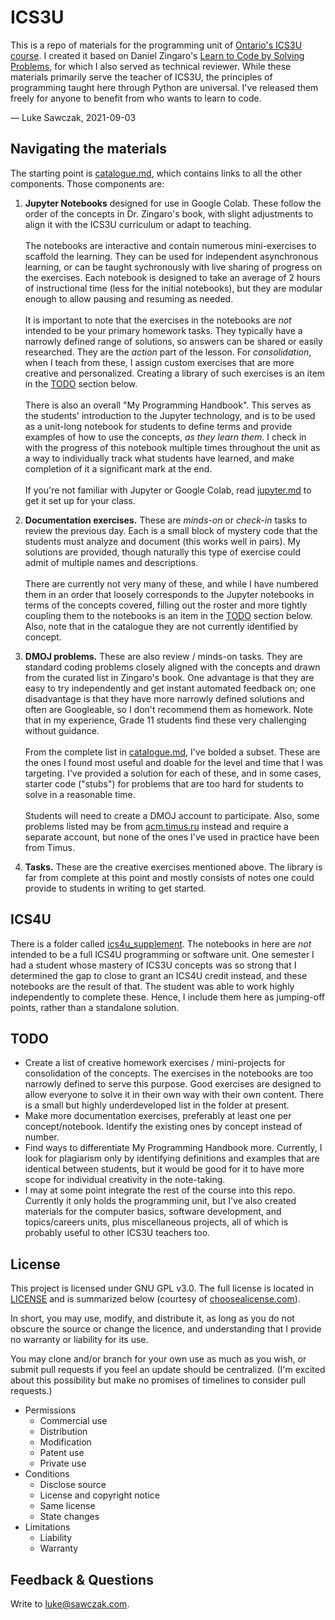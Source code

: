 # ICS3U

This is a repo of materials for the programming unit of [Ontario's ICS3U course](http://www.edu.gov.on.ca/eng/curriculum/secondary/computer10to12_2008.pdf#page=41).
I created it based on Daniel Zingaro's [Learn to Code by Solving Problems](https://www.penguinrandomhouse.com/books/670339/learn-to-code-by-solving-problems-by-daniel-zingaro/), for which I also served as technical reviewer. While these materials primarily serve the teacher of ICS3U, the principles of programming taught here through Python are universal. I've released them freely for anyone to benefit from who wants to learn to code.

— Luke Sawczak, 2021-09-03

## Navigating the materials

The starting point is [catalogue.md](catalogue.md), which contains links to all the other components. Those components are:

1. **Jupyter Notebooks** designed for use in Google Colab. These follow the order of the concepts in Dr. Zingaro's book, with slight adjustments to align it with the ICS3U curriculum or adapt to teaching.
<br><br>The notebooks are interactive and contain numerous mini-exercises to scaffold the learning. They can be used for independent asynchronous learning, or can be taught sychronously with live sharing of progress on the exercises. Each notebook is designed to take an average of 2 hours of instructional time (less for the initial notebooks), but they are modular enough to allow pausing and resuming as needed.
<br><br>It is important to note that the exercises in the notebooks are *not* intended to be your primary homework tasks. They typically have a narrowly defined range of solutions, so answers can be shared or easily researched. They are the *action* part of the lesson. For *consolidation*, when I teach from these, I assign custom exercises that are more creative and personalized. Creating a library of such exercises is an item in the [TODO](#todo) section below.
<br><br>There is also an overall "My Programming Handbook". This serves as the students' introduction to the Jupyter technology, and is to be used as a unit-long notebook for students to define terms and provide examples of how to use the concepts, *as they learn them*. I check in with the progress of this notebook multiple times throughout the unit as a way to individually track what students have learned, and make completion of it a significant mark at the end.
<br><br>If you're not familiar with Jupyter or Google Colab, read [jupyter.md](jupyter.md) to get it set up for your class.

2. **Documentation exercises.** These are *minds-on* or *check-in* tasks to review the previous day. Each is a small block of mystery code that the students must analyze and document (this works well in pairs). My solutions are provided, though naturally this type of exercise could admit of multiple names and descriptions.
<br><br>There are currently not very many of these, and while I have numbered them in an order that loosely corresponds to the Jupyter notebooks in terms of the concepts covered, filling out the roster and more tightly coupling them to the notebooks is an item in the [TODO](#todo) section below. Also, note that in the catalogue they are not currently identified by concept.

3. **DMOJ problems.** These are also review / minds-on tasks. They are standard coding problems closely aligned with the concepts and drawn from the curated list in Zingaro's book. One advantage is that they are easy to try independently and get instant automated feedback on; one disadvantage is that they have more narrowly defined solutions and often are Googleable, so I don't recommend them as homework. Note that in my experience, Grade 11 students find these very challenging without guidance.
<br><br>From the complete list in [catalogue.md](catalogue.md), I've bolded a subset. These are the ones I found most useful and doable for the level and time that I was targeting. I've provided a solution for each of these, and in some cases, starter code ("stubs") for problems that are too hard for students to solve in a reasonable time.
<br><br>Students will need to create a DMOJ account to participate. Also, some problems listed may be from [acm.timus.ru](https://acm.timus.ru/) instead and require a separate account, but none of the ones I've used in practice have been from Timus.

4. **Tasks.** These are the creative exercises mentioned above. The library is far from complete at this point and mostly consists of notes one could provide to students in writing to get started.

## ICS4U

There is a folder called [ics4u_supplement](materials/notebooks/ics4u_supplement). The notebooks in here are *not* intended to be a full ICS4U programming or software unit. One semester I had a student whose mastery of ICS3U concepts was so strong that I determined the gap to close to grant an ICS4U credit instead, and these notebooks are the result of that. The student was able to work highly independently to complete these. Hence, I include them here as jumping-off points, rather than a standalone solution.

## TODO

* Create a list of creative homework exercises / mini-projects for consolidation of the concepts. The exercises in the notebooks are too narrowly defined to serve this purpose. Good exercises are designed to allow everyone to solve it in their own way with their own content. There is a small but highly underdeveloped list in the folder at present.
* Make more documentation exercises, preferably at least one per concept/notebook. Identify the existing ones by concept instead of number.
* Find ways to differentiate My Programming Handbook more. Currently, I look for plagiarism only by identifying definitions and examples that are identical between students, but it would be good for it to have more scope for individual creativity in the note-taking.
* I may at some point integrate the rest of the course into this repo. Currently it only holds the programming unit, but I've also created materials for the computer basics, software development, and topics/careers units, plus miscellaneous projects, all of which is probably useful to other ICS3U teachers too.

## License

This project is licensed under GNU GPL v3.0. The full license is located in [LICENSE](LICENSE) and is summarized below (courtesy of [choosealicense.com](https://choosealicense.com/licenses/gpl-3.0/)).

In short, you may use, modify, and distribute it, as long as you do not obscure the source or change the licence, and understanding that I provide no warranty or liability for its use. 

You may clone and/or branch for your own use as much as you wish, or submit pull requests if you feel an update should be centralized. (I'm excited about this possibility but make no promises of timelines to consider pull requests.)

* Permissions
  * Commercial use
  * Distribution
  * Modification
  * Patent use
  * Private use
* Conditions
  * Disclose source
  * License and copyright notice
  * Same license
  * State changes
* Limitations
  * Liability
  * Warranty

## Feedback & Questions

Write to [luke@sawczak.com](luke@sawczak.com).
